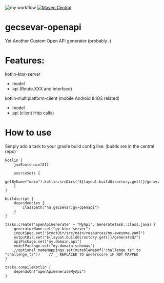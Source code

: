 ![my workflow](https://github.com/GecseA/gecsevar-openapi/actions/workflows/master.yml/badge.svg)
[![Maven Central](https://img.shields.io/maven-metadata/v.svg?label=maven-central&metadataUrl=https%3A%2F%2Frepo1.maven.org%2Fmaven2%2Fhu%2Fgecsevar%2Fgv-openapi%2Fmaven-metadata.xml)](http://mvnrepository.com/hu.gecsevar/hu.gecsevar.openapi)

# gecsevar-openapi

Yet Another Custom Open API generator (probably ;)

# Features:

kotlin-ktor-server
  - model
  - api (Route.XXX and interface)

kotlin-multiplatform-client (mobile Android & iOS related)
  - model
  - api (client Http calls)
  
# How to use

Simply add a task to your gradle build config like:
(builds are in the central repo)

```
kotlin {
    jvmToolchain(21)

    sourceSets {
        getByName("main").kotlin.srcDirs("${layout.buildDirectory.get()}/generated/my")
    }
}

buildscript {
    dependencies {
        classpath("hu.gecsevar:gv-openapi")
    }
}

tasks.create("openApiGenerate" + "MyApi", GenerateTask::class.java) {
    generatorName.set("gv-ktor-server")
    inputSpec.set("$rootDir/src/main/resources/my-awesome.yaml")
    outputDir.set("${layout.buildDirectory.get()}/generated/")
    apiPackage.set("my.domain.api")
    modelPackage.set("my.domain.schemas")
    //optional nameMappings.set(mutableMapOf("challenge_ts" to "challenge_ts"))    // _ REPLACED TO underscore IF NOT MAPPED
}

tasks.compileKotlin {
    dependsOn("openApiGenerateMyApi")
}
```
